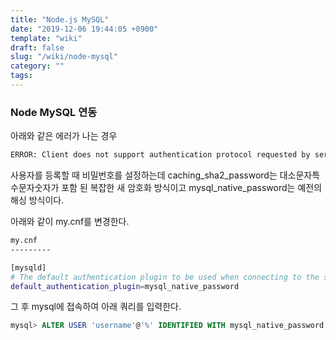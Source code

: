 ```yaml
---
title: "Node.js MySQL"
date: "2019-12-06 19:44:05 +0900"
template: "wiki"
draft: false
slug: "/wiki/node-mysql"
category: ""
tags:
---
```


### Node MySQL 연동

아래와 같은 에러가 나는 경우

```bash
ERROR: Client does not support authentication protocol requested by server; consider upgrading MySQL client
```

사용자를 등록할 때 비밀번호를 설정하는데 caching_sha2_password는 대소문자특수문자숫자가 포함 된 복잡한 새 암호화 방식이고 mysql_native_password는 예전의 해싱 방식이다.

아래와 같이 my.cnf를 변경한다.

```bash
my.cnf
---------

[mysqld]
# The default authentication plugin to be used when connecting to the server
default_authentication_plugin=mysql_native_password
```

그 후 mysql에 접속하여 아래 쿼리를 입력한다.

```sql
mysql> ALTER USER 'username'@'%' IDENTIFIED WITH mysql_native_password BY 'password';
```
